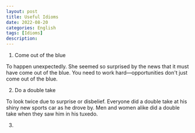 ```yaml
---
layout: post
title: Useful Idioms
date: 2022-08-20
categories: English
tags: [Idioms]
description:
---
```



1. Come out of the blue
   
To happen unexpectedly.
She seemed so surprised by the news that it must have come out of the blue.
You need to work hard—opportunities don't just come out of the blue.

2. Do a double take

To look twice due to surprise or disbelief.
Everyone did a double take at his shiny new sports car as he drove by.
Men and women alike did a double take when they saw him in his tuxedo.

3. 